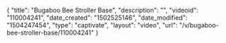 {
    "title": "Bugaboo Bee Stroller Base",
    "description": "",
    "videoid": "110004241",
    "date_created": "1502525146",
    "date_modified": "1504247454",
    "type": "captivate",
    "layout": "video",
    "url": "\/v\/bugaboo-bee-stroller-base\/110004241"
}